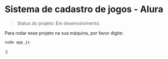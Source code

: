 # Sistema de cadastro de jogos - Alura 

> Status do projeto: Em desenvolvimento.

Para rodar esse projeto na sua máquina, por favor digite:
 
```
node app.js
```

:)
